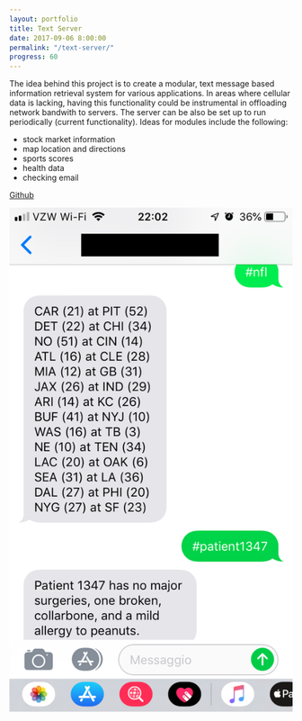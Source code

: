 ```yaml
---
layout: portfolio
title: Text Server
date: 2017-09-06 8:00:00
permalink: "/text-server/"
progress: 60
---
```



The idea behind this project is to create a modular, text message based information retrieval system for various applications. In areas where cellular data is lacking, having this functionality could be instrumental in offloading network bandwith to servers. The server can be also be set up to run periodically (current functionality). Ideas for modules include the following:

- stock market information
- map location and directions
- sports scores
- health data
- checking email

<a class="button" href="https://github.com/tlee753/text-server">
Github
</a>

<br>

![Demo](/assets/img/portfolio/text-server/demo.png)
